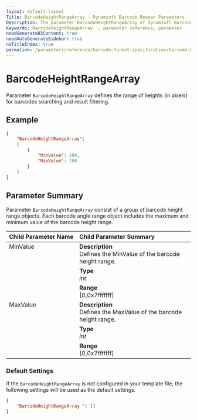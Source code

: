 ```yaml
---
layout: default-layout
Title: BarcodeHeightRangeArray - Dynamsoft Barcode Reader Parameters
Description: The parameter BarcodeHeightRangeArray of Dynamsoft Barcode Reader defines the range of heights (in pixels) for barcodes searching and result filtering.
Keywords: BarcodeHeightRangeArray  , parameter reference, parameter
needGenerateH3Content: true
needAutoGenerateSidebar: true
noTitleIndex: true
permalink: /parameters/reference/barcode-format-specification/barcode-height-range-array.html
---
```


# BarcodeHeightRangeArray

Parameter `BarcodeHeightRangeArray` defines the range of heights (in pixels) for barcodes searching and result filtering.

## Example

```json
{
    "BarcodeHeightRangeArray": 
    [
        {
            "MinValue": 100,
            "MaxValue": 200
        }
    ]
}
```

## Parameter Summary

Parameter `BarcodeHeightRangeArray` consist of a group of barcode height range objects. Each barcode angle range object includes the maximum and minimum value of the barcode height range.

<table style = "text-align:left">
    <thead>
        <tr>
            <th nowrap="nowrap">Child Parameter Name</th>
            <th nowrap="nowrap">Child Parameter Summary</th>
        </tr>
    </thead>
    <tr>
        <td rowspan = "3" style="vertical-align:text-top">MinValue<br></td>
        <td><b>Description</b><br>Defines the MinValue of the barcode height range.</td>
    </tr>
    <tr>
        <td><b>Type</b><br><i>int</i></td>
    </tr>
    <tr>
        <td><b>Range</b><br>[0,0x7fffffff]
        </td>
    </tr>
    <tr>
        <td rowspan = "3" style="vertical-align:text-top">MaxValue<br></td>
        <td><b>Description</b><br>Defines the MaxValue of the barcode height range.</td>
    </tr>
    <tr>
        <td><b>Type</b><br><i>int</i></td>
    </tr>
    <tr>
        <td><b>Range</b><br>[0,0x7fffffff]
        </td>
    </tr>
</table>

### Default Settings

If the `BarcodeHeightRangeArray` is not configured in your template file, the following settings will be used as the default settings.

```json
{
    "BarcodeHeightRangeArray ": []
}
```
